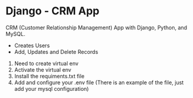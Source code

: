 # Django - CRM App

CRM (Customer Relationship Management) App with Django, Python, and MySQL.

- Creates Users
- Add, Updates and Delete Records

1. Need to create virtual env
2. Activate the virtual env
3. Install the requiments.txt file
4. Add and configure your .env file (There is an example of the file, just add your mysql configuration)
